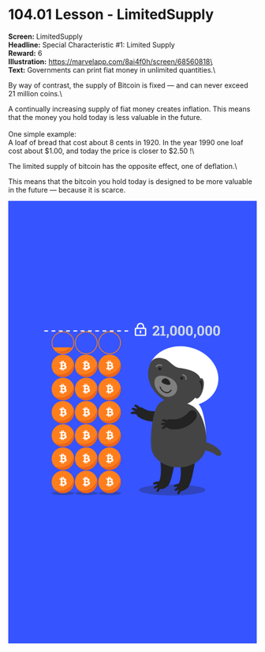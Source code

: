 # 104.01 Lesson - LimitedSupply

**Screen:** LimitedSupply\
**Headline:** Special Characteristic #1: Limited Supply\
**Reward:** 6\
**Illustration:** https://marvelapp.com/8ai4f0h/screen/68560818\
\
**Text:** Governments can print fiat money in unlimited quantities.\


By way of contrast, the supply of Bitcoin is fixed — and can never exceed 21 million coins.\


A continually increasing supply of fiat money creates inflation. This means that the money you hold today is less valuable in the future.\
\
One simple example:\
A loaf of bread that cost about 8 cents in 1920. In the year 1990 one loaf cost about $1.00, and today the price is closer to $2.50 !\


The limited supply of bitcoin has the opposite effect, one of deflation.\


This means that the bitcoin you hold today is designed to be more valuable in the future — because it is scarce.

![](<../.gitbook/assets/image (14).png>)
